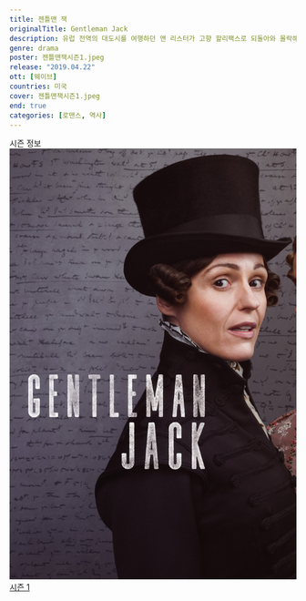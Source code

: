 ```yaml
---
title: 젠틀맨 잭
originalTitle: Gentleman Jack
description: 유럽 전역의 대도시를 여행하던 앤 리스터가 고향 할리팩스로 되돌아와 몰락해가는 가문을 일으키기 위해 노력하는 이야기
genre: drama
poster: 젠틀맨잭시즌1.jpeg
release: "2019.04.22"
ott: [웨이브]
countries: 미국
cover: 젠틀맨잭시즌1.jpeg
end: true
categories: [로맨스, 역사]
---
```


<div class="title bold">시즌 정보</div>

<div class="season-list">
<div class="item">
<a href="https://lesflix.github.io/drama/젠틀맨잭시즌1" >
<img src="/poster/젠틀맨잭시즌1.jpeg" alt="젠틀맨잭시즌1 포스터 ">
시즌 1</a>
</div>
</div>
